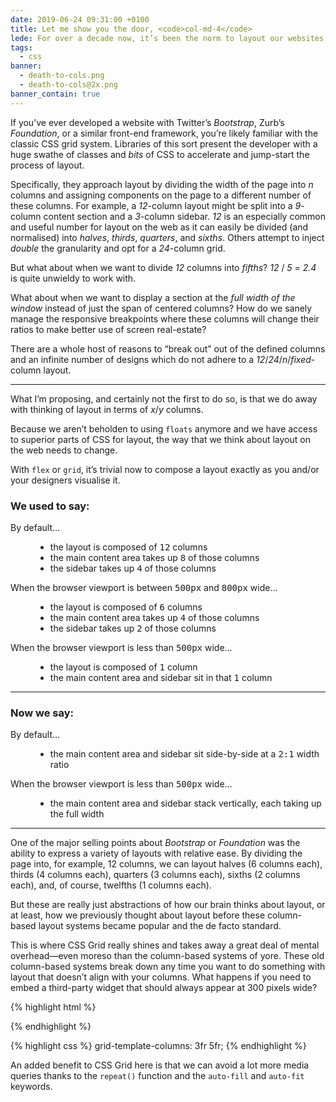 ```yaml
---
date: 2019-06-24 09:31:00 +0100
title: Let me show you the door, <code>col-md-4</code>
lede: For over a decade now, it’s been the norm to layout our websites with a system in CSS that divides the page into columns and defines the size of components on the page based on the number of columns it should take up. I’m proposing we move away from using arbitrary column counts and write CSS that expresses what we actually want, shedding the limitations imposed by a column-based layout.
tags:
  - css
banner:
  - death-to-cols.png
  - death-to-cols@2x.png
banner_contain: true
---
```


If you’ve ever developed a website with Twitter’s *Bootstrap*, Zurb’s *Foundation*, or a similar front-end framework, you’re likely familiar with the classic CSS grid system. Libraries of this sort present the developer with a huge swathe of classes and *bits* of CSS to accelerate and jump-start the process of layout.

Specifically, they approach layout by dividing the width of the page into <var>n</var> columns and assigning components on the page to a different number of these columns. For example, a <var>12</var>-column layout might be split into a <var>9</var>-column content section and a <var>3</var>-column sidebar. <var>12</var> is an especially common and useful number for layout on the web as it can easily be divided (and normalised) into *halves*, *thirds*, *quarters*, and *sixths*. Others attempt to inject *double* the granularity and opt for a <var>24</var>-column grid.

But what about when we want to divide <var>12</var> columns into *fifths*? <var>12</var> / <var>5</var> = <var>2.4</var> is quite unwieldy to work with.

What about when we want to display a section at the *full width of the window* instead of just the span of centered columns? How do we sanely manage the responsive breakpoints where these columns will change their ratios to make better use of screen real-estate?

There are a whole host of reasons to <q>break out</q> out of the defined columns and an infinite number of designs which do not adhere to a <var>12</var>/<var>24</var>/<var>n</var>/*fixed*-column layout.

--------

What I’m proposing, and certainly not the first to do so, is that we do away with thinking of layout in terms of <var>x</var>/<var>y</var> columns.

Because we aren’t beholden to using `floats` anymore and we have access to superior parts of CSS for layout, the way that we think about layout on the web needs to change.

With `flex` or `grid`, it’s trivial now to compose a layout exactly as you and/or your designers visualise it.

### We used to say:

<dl>
    <dt>By default…</dt>
    <dd>
        <ul>
            <li>the layout is composed of <samp>12</samp> columns</li>
            <li>the main content area takes up <samp>8</samp> of those columns</li>
            <li>the sidebar takes up <samp>4</samp> of those columns</li>
        </ul>
    </dd>
    <dt>When the browser viewport is between <samp>500px</samp> and <samp>800px</samp> wide…</dt>
    <dd>
        <ul>
            <li>the layout is composed of <samp>6</samp> columns</li>
            <li>the main content area takes up <samp>4</samp> of those columns</li>
            <li>the sidebar takes up <samp>2</samp> of those columns</li>
        </ul>
    </dd>
    <dt>When the browser viewport is less than <samp>500px</samp> wide…</dt>
    <dd>
        <ul>
            <li>the layout is composed of <samp>1</samp> column</li>
            <li>the main content area and sidebar sit in that <samp>1</samp> column</li>
        </ul>
    </dd>
</dl>

--------

### Now we say:

<dl class="full">
    <dt>By default…</dt>
    <dd>
        <ul>
            <li>the main content area and sidebar sit side-by-side at a <samp>2:1</samp> width ratio</li>
        </ul>
    </dd>
    <dt>When the browser viewport is less than <samp>500px</samp> wide…</dt>
    <dd>
        <ul>
            <li>the main content area and sidebar stack vertically, each taking up the full width</li>
        </ul>
    </dd>
</dl>

--------

One of the major selling points about *Bootstrap* or *Foundation* was the ability to express a variety of layouts with relative ease. By dividing the page into, for example, 12 columns, we can layout halves (6 columns each), thirds (4 columns each), quarters (3 columns each), sixths (2 columns each), and, of course, twelfths (1 columns each).

But these are really just abstractions of how our brain thinks about layout, or at least, how we previously thought about layout before these column-based layout systems became popular and the de facto standard.

This is where CSS Grid really shines and takes away a great deal of mental overhead—even moreso than the column-based systems of yore. These old column-based systems break down any time you want to do something with layout that doesn’t align with your columns. What happens if you need to embed a third-party widget that should always appear at 300 pixels wide?

{% highlight html %}
<div class="row">
    <div class="col-md-3"></div>
    <div class="col-md-5"></div>
</div>
{% endhighlight %}

{% highlight css %}
grid-template-columns: 3fr 5fr;
{% endhighlight %}

An added benefit to CSS Grid here is that we can avoid a lot more media queries thanks to the `repeat()` function and the `auto-fill` and `auto-fit` keywords.
